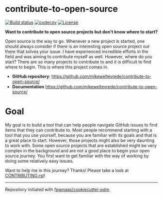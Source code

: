 # contribute-to-open-source

[![Build status](https://img.shields.io/github/actions/workflow/status/mikeweltevrede/contribute-to-open-source/main.yml?branch=main)](https://github.com/mikeweltevrede/contribute-to-open-source/actions/workflows/main.yml?query=branch%3Amain)
[![codecov](https://codecov.io/gh/mikeweltevrede/contribute-to-open-source/branch/main/graph/badge.svg)](https://codecov.io/gh/mikeweltevrede/contribute-to-open-source)
[![License](https://img.shields.io/github/license/mikeweltevrede/contribute-to-open-source)](https://img.shields.io/github/license/mikeweltevrede/contribute-to-open-source)

**Want to contribute to open source projects but don't know where to start?**

Open source is the way to go. Whenever a new project is started, one should always consider if there is an interesting open source project out there that solves your issue. I have experienced incredible efforts in the field and was aiming to contribute myself as well. However, where do you start? There are so many projects to contribute to and it is difficult to find where to begin. This is where this project comes in.

- **GitHub repository**: <https://github.com/mikeweltevrede/contribute-to-open-source/>
- **Documentation** <https://github.com/mikeweltevrede/contribute-to-open-source/>

# Goal
My goal is to build a tool that can help people navigate GitHub issues to find items that they can contribute to. Most people recommend starting with a tool that you use yourself, because you are familiar with its goals and that is a great place to start. However, those projects might also be very daunting to work with. Some open source projects that are established might be very complex in the background and are not a good place to begin your open source journey. You first want to get familiar with the way of working by doing some relatively easy issues.

Want to help me in this journey? Thanks! Please take a look at [CONTRIBUTING.rst](CONTRIBUTING.rst)!

---

Repository initiated with [fpgmaas/cookiecutter-pdm](https://github.com/fpgmaas/cookiecutter-pdm).
